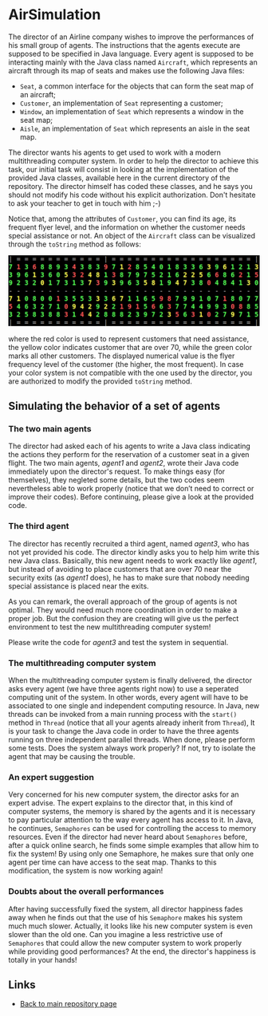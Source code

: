 
# AirSimulation

The director of an Airline company wishes to improve the performances of his small 
group of agents. The instructions that the agents execute are supposed to be specified 
in Java language. Every agent is supposed to be interacting mainly with the Java class 
named ```Aircraft```, which represents an aircraft through its map of seats and makes 
use the following Java files:

- ```Seat```, a common interface for the objects that can form the seat map of an aircraft;
- ```Customer```, an implementation of ```Seat``` representing a customer;
- ```Window```, an implementation of ```Seat``` which represents a window in the seat map;
- ```Aisle```, an implementation of ```Seat``` which represents an aisle in the seat map.

The director wants his agents to get used to work with a modern multithreading computer system.
In order to help the director to achieve this task, our initial task will consist in looking 
at the implementation of the provided Java classes, available here in the current directory 
of the repository. The director himself has coded these classes, and he says you should not 
modify his code without his explicit authorization. Don't hesitate to ask your teacher to
get in touch with him ;-)

Notice that, among the attributes of ```Customer```, you can find its age, its frequent
flyer level, and the information on whether the customer needs special assistance or not.
An object of the ```Aircraft``` class can be visualized through the ```toString``` method 
as follows:

![seatMap](seatMap.png)

where the red color is used to represent customers that need assistance, the yellow color 
indicates customer that are over 70, while the green color marks all other customers. The 
displayed numerical value is the flyer frequency level of the customer (the higher, the 
most frequent). In case your color system is not compatible with the one used by the 
director, you are authorized to modify the provided ```toString``` method.

## Simulating the behavior of a set of agents

### The two main agents

The director had asked each of his agents to write a Java class indicating the actions they
perform for the reservation of a customer seat in a given flight. The two main agents, *agent1*
and *agent2*, wrote their Java code immediately upon the director's request. To make things
easy (for themselves), they negleted some details, but the two codes seem nevertheless able to
work properly (notice that we don’t need to correct or improve their codes). Before continuing,
please give a look at the provided code.

### The third agent

The director has recently recruited a third agent, named *agent3*, who has not yet provided
his code. The director kindly asks you to help him write this new Java class. Basically, this new 
agent needs to work exactly like *agent1*, but instead of avoiding to place customers that are
over 70 near the security exits (as *agent1* does), he has to make sure that nobody needing 
special assistance is placed near the exits.

As you can remark, the overall approach of the group of agents is not optimal. They would need
much more coordination in order to make a proper job. But the confusion they are creating
will give us the perfect environment to test the new multithreading computer system!

Please write the code for *agent3* and test the system in sequential.

### The multithreading computer system

When the multithreading computer system is finally delivered, the director asks every agent (we 
have three agents right now) to use a seperated computing unit of the system. In other words, 
every agent will have to be associated to one single and independent computing resource. In 
Java, new threads can be invoked from a main running process with the ```start()``` method in 
```Thread``` (notice that all your agents already inherit from ```Thread```), It is your task 
to change the Java code in order to have the three agents running on three independent parallel 
threads. When done, please perform some tests. Does the system always work properly? If not, try 
to isolate the agent that may be causing the trouble.

### An expert suggestion

Very concerned for his new computer system, the director asks for an expert advise. The expert
explains to the director that, in this kind of computer systems, the memory is shared by the
agents and it is necessary to pay particular attention to the way every agent has access to it. 
In Java, he continues, ```Semaphores``` can be used for controlling the access to memory resources.
Even if the director had never heard about ```Semaphores``` before, after a quick online search, 
he finds some simple examples that allow him to fix the system! By using only one Semaphore, he 
makes sure that only one agent per time can have access to the seat map. Thanks to this 
modification, the system is now working again! 

### Doubts about the overall performances

After having successfully fixed the system, all director happiness fades away when he finds out 
that the use of his ```Semaphore``` makes his system much much slower. Actually, it looks like his
new computer system is even slower than the old one. Can you imagine a less restrictive use of 
```Semaphores``` that could allow the new computer system to work properly while providing good
performances? At the end, the director's happiness is totally in your hands!

## Links

* [Back to main repository page](../../README.md)

